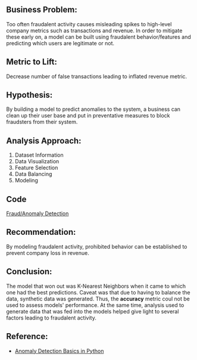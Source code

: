 ## Business Problem:

Too often fraudalent activity causes misleading spikes to high-level company metrics such as transactions and revenue. In order to mitigate these early on, a model can be built using fraudalent behavior/features and predicting which users are legitimate or not.

## Metric to Lift:

Decrease number of false transactions leading to inflated revenue metric.

## Hypothesis: 

By building a model to predict anomalies to the system, a business can clean up their user base and put in preventative measures to block fraudsters from their system.

## Analysis Approach:

1. Dataset Information
2. Data Visualization
3. Feature Selection
4. Data Balancing
5. Modeling

## Code

[Fraud/Anomaly Detection](https://nbviewer.org/github/mindyng/2022-Business-Projects/blob/main/anomaly-detection.ipynb)

## Recommendation: 

By modeling fraudalent activity, prohibited behavior can be established to prevent company loss in revenue. 

## Conclusion:

The model that won out was K-Nearest Neighbors when it came to which one had the best predictions. Caveat was that due to having to balance the data, synthetic data was generated. Thus, the **accuracy** metric coul not be used to assess models' performance. At the same time, analysis used to generate data that was fed into the models helped give light to several factors leading to fraudalent activity.

## Reference: 
* [Anomaly Detection Basics in Python](https://medium.com/analytics-vidhya/anomaly-detection-in-python-part-1-basics-code-and-standard-algorithms-37d022cdbcff)
